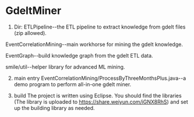 # GdeltMiner
1. Dir:
ETLPipeline--the ETL pipeline to extract knowledge from gdelt files (zip allowed).

EventCorrelationMining--main workhorse for mining the gdelt knowledge.

EventGraph--build knowledge graph from the gdelt ETL data.

smile/util--helper library for advanced ML mining.

2. main entry
EventCorrelationMining/ProcessByThreeMonthsPlus.java--a demo program to perform all-in-one gdelt miner.


3. build
The project is written using Eclipse. You should find the libraries (The library is uploaded to https://share.weiyun.com/iGNX8RhS) and set up the building library as needed.
